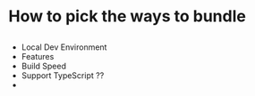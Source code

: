 # How to pick the ways to bundle 


## 
- Local Dev Environment
- Features 
- Build Speed
- Support TypeScript ??
- 